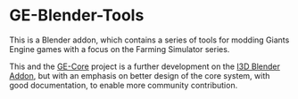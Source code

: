# GE-Blender-Tools
This is a Blender addon, which contains a series of tools for modding Giants Engine games with a focus on the Farming Simulator series.

This and the [GE-Core](https://github.com/StjerneIdioten/GE-Core) project is a further development on the [I3D Blender Addon](https://github.com/StjerneIdioten/I3D-Blender-Addon), but with an emphasis on better design of the core system, with good documentation, to enable more community contribution.
